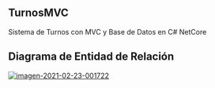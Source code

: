 <h2>TurnosMVC</h2>

<p>Sistema de Turnos con MVC y Base de Datos en C# NetCore</p>

<h2>Diagrama de Entidad de Relación</h2>

<a href="https://ibb.co/9r4PZZv"><img src="https://i.ibb.co/d5pZmmc/imagen-2021-02-23-001722.png" alt="imagen-2021-02-23-001722" border="0"></a>
